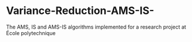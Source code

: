 # Variance-Reduction-AMS-IS-
The AMS, IS and AMS-IS algorithms implemented for a research project at École polytechnique
